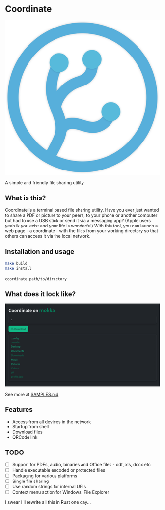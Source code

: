 # Coordinate

![coordinate](assets/icons/coordinate.svg)

A simple and friendly file sharing utility

## What is this?

Coordinate is a terminal based file sharing utility. Have you ever just wanted to share a PDF or picture to your peers, to your phone or another computer but had to use a USB stick or send it via a messaging app? (Apple users yeah ik you exist and your life is wonderful) With this tool, you can launch a web page - a coordinate - with the files from your working directory so that others can access it via the local network.

## Installation and usage

```sh
make build
make install

coordinate path/to/directory
```

## What does it look like?

![screenshot](assets/samples/home-dark.png)

See more at [SAMPLES.md](assets/SAMPLES.md)

## Features

- Access from all devices in the network
- Startup from shell
- Download files
- QRCode link

## TODO

- [ ] Support for PDFs, audio, binaries and Office files - odt, xls, docx etc
- [ ] Handle executable encoded or protected files
- [ ] Packaging for various platforms
- [ ] Single file sharing
- [ ] Use random strings for internal URIs
- [ ] Context menu action for Windows' File Explorer

I swear I'll rewrite all this in Rust one day...
